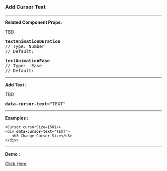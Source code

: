 [//]: # (// TODO: Add Text Color & Size Control Documentation)

<h3>
Add Cursor Text 
</h3>
<p>
</p>

[//]: # (----)
<hr>

[//]: # (------------------------------------------)
<p> <b> Related Component Props:</b> </p>
<p> TBD</p>
<pre>
<b>textAnimationDuration</b>
// Type: Number
// Default:
</pre>

<pre>
<b>textAnimationEase</b>
// Type:  Ease
// Default:
</pre>

[//]: # (----)
<hr>

[//]: # (------------------------------------------)

[//]: # (------------------------------------------)
<p> <b> Add  Text :</b> </p>
<p> TBD </p>
<pre>
<b>data-cursor-text</b>="TEXT"
</pre>

[//]: # (----)
<hr>

[//]: # (------------------------------------------)
<p> <b> Examples :</b> </p>

[//]: # (<p>Data Attribute</p>)
<pre><code>&lt;Cursor cursorSize={50}/&gt;
&lt;div <b>data-cursor-text</b>="TEXT"&gt;
   &lt;h3 Change Cursor Size&lt;/h3&gt;
&lt;/div&gt;
</code></pre>

<hr>
<p> <b> Demo :</b> </p>
<a href='/?path=/story/cursor-changecolor--demo'>Click Here</a>
